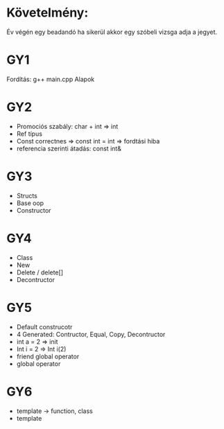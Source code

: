 # Követelmény:
Év végén egy beadandó ha sikerül akkor egy szóbeli vizsga adja a jegyet.

# GY1

Fordítás: g++ main.cpp
Alapok

# GY2

- Promociós szabály: char + int => int
- Ref típus
- Const correctnes => const int = int => fordtási hiba
- referencia szerinti átadás: const int&

# GY3

- Structs
- Base oop
- Constructor

# GY4

- Class
- New
- Delete / delete[]
- Decontructor

# GY5

- Default construcotr
- 4 Generated: Contructor, Equal, Copy, Decontructor
- int a = 2 => init
- Int i = 2 => Int i(2)
- friend global operator
- global operator

# GY6
- template -> function, class
- template<int i>